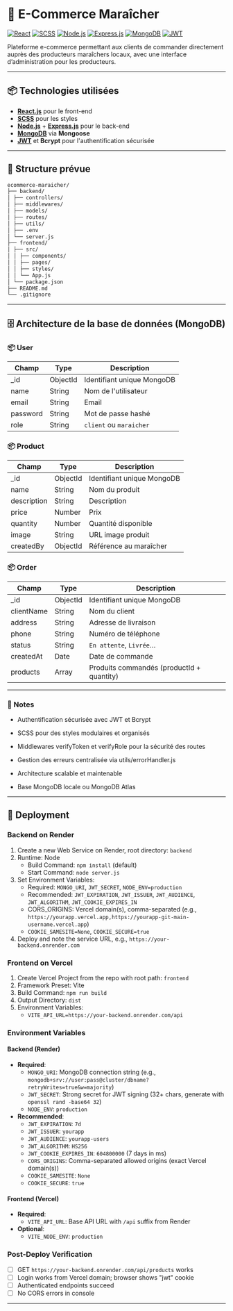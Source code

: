 # 🥕 E-Commerce Maraîcher

[![React](https://img.shields.io/badge/React-20232A?style=for-the-badge&logo=react&logoColor=61DAFB)](https://reactjs.org/)
[![SCSS](https://img.shields.io/badge/SCSS-CC6699?style=for-the-badge&logo=sass&logoColor=white)](https://sass-lang.com/)
[![Node.js](https://img.shields.io/badge/Node.js-339933?style=for-the-badge&logo=nodedotjs&logoColor=white)](https://nodejs.org/)
[![Express.js](https://img.shields.io/badge/Express.js-000000?style=for-the-badge&logo=express&logoColor=white)](https://expressjs.com/)
[![MongoDB](https://img.shields.io/badge/MongoDB-47A248?style=for-the-badge&logo=mongodb&logoColor=white)](https://www.mongodb.com/)
[![JWT](https://img.shields.io/badge/JWT-000000?style=for-the-badge&logo=JSON%20web%20tokens&logoColor=white)](https://jwt.io/)

Plateforme e-commerce permettant aux clients de commander directement auprès des producteurs maraîchers locaux, avec une interface d’administration pour les producteurs.

---

## 📦 Technologies utilisées

- **[React.js](https://reactjs.org/)** pour le front-end
- **[SCSS](https://sass-lang.com/)** pour les styles
- **[Node.js](https://nodejs.org/)** + **[Express.js](https://expressjs.com/)** pour le back-end
- **[MongoDB](https://www.mongodb.com/)** via **Mongoose**
- **[JWT](https://jwt.io/)** et **Bcrypt** pour l'authentification sécurisée

---
## 📂 Structure prévue

```bash
ecommerce-maraicher/
├── backend/
│ ├── controllers/
│ ├── middlewares/
│ ├── models/
│ ├── routes/
│ ├── utils/
│ ├── .env
│ └── server.js
├── frontend/
│ ├── src/
│ │ ├── components/
│ │ ├── pages/
│ │ ├── styles/
│ │ └── App.js
│ └── package.json
├── README.md
└── .gitignore
```
---

## 🗄️ Architecture de la base de données (MongoDB)

### 📦 User
| Champ      | Type   | Description                  |
|------------|--------|------------------------------|
| _id        | ObjectId | Identifiant unique MongoDB   |
| name       | String | Nom de l'utilisateur          |
| email      | String | Email                         |
| password   | String | Mot de passe hashé            |
| role       | String | `client` ou `maraicher`       |

### 📦 Product
| Champ      | Type   | Description                  |
|------------|--------|------------------------------|
| _id        | ObjectId | Identifiant unique MongoDB   |
| name       | String | Nom du produit                |
| description| String | Description                   |
| price      | Number | Prix                          |
| quantity   | Number | Quantité disponible           |
| image      | String | URL image produit             |
| createdBy  | ObjectId | Référence au maraîcher       |

### 📦 Order
| Champ        | Type       | Description                |
|--------------|------------|----------------------------|
| _id          | ObjectId   | Identifiant unique MongoDB |
| clientName   | String     | Nom du client              |
| address      | String     | Adresse de livraison       |
| phone        | String     | Numéro de téléphone        |
| status       | String     | `En attente`, `Livrée`…    |
| createdAt    | Date       | Date de commande           |
| products     | Array      | Produits commandés (productId + quantity) |

---

### 📖 Notes
- Authentification sécurisée avec JWT et Bcrypt

- SCSS pour des styles modulaires et organisés

- Middlewares verifyToken et verifyRole pour la sécurité des routes

- Gestion des erreurs centralisée via utils/errorHandler.js

- Architecture scalable et maintenable

- Base MongoDB locale ou MongoDB Atlas

---

## 🚀 Deployment

### Backend on Render

1. Create a new Web Service on Render, root directory: `backend`
2. Runtime: Node
   - Build Command: `npm install` (default)
   - Start Command: `node server.js`
3. Set Environment Variables:
   - Required: `MONGO_URI`, `JWT_SECRET`, `NODE_ENV=production`
   - Recommended: `JWT_EXPIRATION`, `JWT_ISSUER`, `JWT_AUDIENCE`, `JWT_ALGORITHM`, `JWT_COOKIE_EXPIRES_IN`
   - CORS_ORIGINS: Vercel domain(s), comma-separated (e.g., `https://yourapp.vercel.app,https://yourapp-git-main-username.vercel.app`)
   - `COOKIE_SAMESITE=None`, `COOKIE_SECURE=true`
4. Deploy and note the service URL, e.g., `https://your-backend.onrender.com`

### Frontend on Vercel

1. Create Vercel Project from the repo with root path: `frontend`
2. Framework Preset: Vite
3. Build Command: `npm run build`
4. Output Directory: `dist`
5. Environment Variables:
   - `VITE_API_URL=https://your-backend.onrender.com/api`

### Environment Variables

#### Backend (Render)
- **Required**:
  - `MONGO_URI`: MongoDB connection string (e.g., `mongodb+srv://user:pass@cluster/dbname?retryWrites=true&w=majority`)
  - `JWT_SECRET`: Strong secret for JWT signing (32+ chars, generate with `openssl rand -base64 32`)
  - `NODE_ENV`: `production`
- **Recommended**:
  - `JWT_EXPIRATION`: `7d`
  - `JWT_ISSUER`: `yourapp`
  - `JWT_AUDIENCE`: `yourapp-users`
  - `JWT_ALGORITHM`: `HS256`
  - `JWT_COOKIE_EXPIRES_IN`: `604800000` (7 days in ms)
  - `CORS_ORIGINS`: Comma-separated allowed origins (exact Vercel domain(s))
  - `COOKIE_SAMESITE`: `None`
  - `COOKIE_SECURE`: `true`

#### Frontend (Vercel)
- **Required**:
  - `VITE_API_URL`: Base API URL with `/api` suffix from Render
- **Optional**:
  - `VITE_NODE_ENV`: `production`

### Post-Deploy Verification
- [ ] GET `https://your-backend.onrender.com/api/products` works
- [ ] Login works from Vercel domain; browser shows "jwt" cookie
- [ ] Authenticated endpoints succeed
- [ ] No CORS errors in console

---
